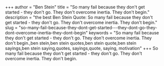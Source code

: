 +++
author = "Ben Stein"
title = "So many fail because they don't get started - they don't go. They don't overcome inertia. They don't begin."
description = "the best Ben Stein Quote: So many fail because they don't get started - they don't go. They don't overcome inertia. They don't begin."
slug = "so-many-fail-because-they-dont-get-started---they-dont-go-they-dont-overcome-inertia-they-dont-begin"
keywords = "So many fail because they don't get started - they don't go. They don't overcome inertia. They don't begin.,ben stein,ben stein quotes,ben stein quote,ben stein sayings,ben stein saying,quotes, sayings,quote, saying, motivation"
+++
So many fail because they don't get started - they don't go. They don't overcome inertia. They don't begin.
